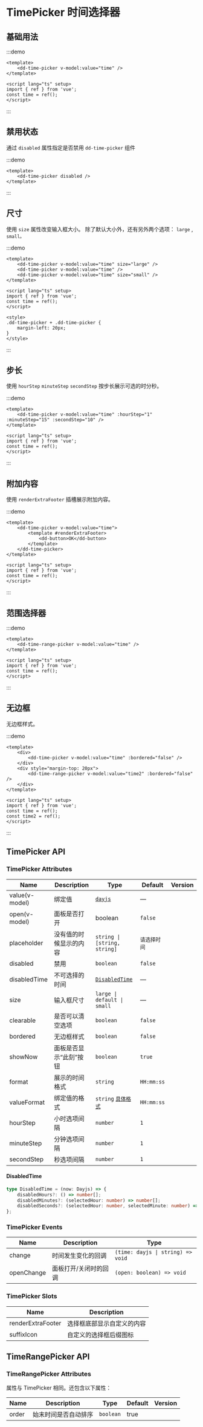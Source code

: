 # TimePicker 时间选择器

## 基础用法

:::demo

```vue
<template>
	<dd-time-picker v-model:value="time" />
</template>

<script lang="ts" setup>
import { ref } from 'vue';
const time = ref();
</script>
```

:::

## 禁用状态

通过 `disabled` 属性指定是否禁用 `dd-time-picker` 组件

:::demo

```vue
<template>
	<dd-time-picker disabled />
</template>
```

:::

## 尺寸

使用 `size` 属性改变输入框大小。 除了默认大小外，还有另外两个选项： `large` , `small。`

:::demo

```vue
<template>
	<dd-time-picker v-model:value="time" size="large" />
	<dd-time-picker v-model:value="time" />
	<dd-time-picker v-model:value="time" size="small" />
</template>

<script lang="ts" setup>
import { ref } from 'vue';
const time = ref();
</script>

<style>
.dd-time-picker + .dd-time-picker {
	margin-left: 20px;
}
</style>
```

:::

## 步长

使用 `hourStep` `minuteStep` `secondStep` 按步长展示可选的时分秒。

:::demo

```vue
<template>
	<dd-time-picker v-model:value="time" :hourStep="1" :minuteStep="15" :secondStep="10" />
</template>

<script lang="ts" setup>
import { ref } from 'vue';
const time = ref();
</script>
```

:::

## 附加内容

使用 `renderExtraFooter` 插槽展示附加内容。

:::demo

```vue
<template>
	<dd-time-picker v-model:value="time">
		<template #renderExtraFooter>
			<dd-button>OK</dd-button>
		</template>
	</dd-time-picker>
</template>

<script lang="ts" setup>
import { ref } from 'vue';
const time = ref();
</script>
```

:::

## 范围选择器

:::demo

```vue
<template>
	<dd-time-range-picker v-model:value="time" />
</template>

<script lang="ts" setup>
import { ref } from 'vue';
const time = ref();
</script>
```

:::

## 无边框

无边框样式。

:::demo

```vue
<template>
	<div>
		<dd-time-picker v-model:value="time" :bordered="false" />
	</div>
	<div style="margin-top: 20px">
		<dd-time-range-picker v-model:value="time2" :bordered="false" />
	</div>
</template>

<script lang="ts" setup>
import { ref } from 'vue';
const time = ref();
const time2 = ref();
</script>
```

:::

## TimePicker API

### TimePicker Attributes

| Name           | Description            | Type                                                                | Default      | Version |
| -------------- | ---------------------- | ------------------------------------------------------------------- | ------------ | ------- |
| value(v-model) | 绑定值                 | [`dayjs`](https://day.js.org/)                                      | —            |
| open(v-model)  | 面板是否打开           | boolean                                                             | `false`      |
| placeholder    | 没有值的时候显示的内容 | `string \| [string, string]`                                        | `请选择时间` |
| disabled       | 禁用                   | `boolean`                                                           | `false`      |
| disabledTime   | 不可选择的时间         | [`DisabledTime`](#disabledtime)                                     | —            |
| size           | 输入框尺寸             | `large \| default \| small`                                         | —            |
| clearable      | 是否可以清空选项       | `boolean`                                                           | `false`      |
| bordered       | 无边框样式             | `boolean`                                                           | `false`      |
| showNow        | 面板是否显示“此刻”按钮 | `boolean`                                                           | `true`       |
| format         | 展示的时间格式         | `string`                                                            | `HH:mm:ss`   |
| valueFormat    | 绑定值的格式           | `string` [`具体格式`](https://day.js.org/docs/zh-CN/display/format) | `HH:mm:ss`   |
| hourStep       | 小时选项间隔           | `number`                                                            | `1`          |
| minuteStep     | 分钟选项间隔           | `number`                                                            | `1`          |
| secondStep     | 秒选项间隔             | `number`                                                            | `1`          |

#### DisabledTime

```typescript
type DisabledTime = (now: Dayjs) => {
	disabledHours?: () => number[];
	disabledMinutes?: (selectedHour: number) => number[];
	disabledSeconds?: (selectedHour: number, selectedMinute: number) => number[];
};
```

### TimePicker Events

| Name       | Description           | Type                              |
| ---------- | --------------------- | --------------------------------- |
| change     | 时间发生变化的回调    | `(time: dayjs \| string) => void` |
| openChange | 面板打开/关闭时的回调 | `(open: boolean) => void`         |

### TimePicker Slots

| Name              | Description                |
| ----------------- | -------------------------- |
| renderExtraFooter | 选择框底部显示自定义的内容 |
| suffixIcon        | 自定义的选择框后缀图标     |

## TimeRangePicker API

### TimeRangePicker Attributes

属性与 TimePicker 相同。还包含以下属性：

| Name  | Description          | Type      | Default | Version |
| ----- | -------------------- | --------- | ------- | ------- |
| order | 始末时间是否自动排序 | `boolean` | true    |
